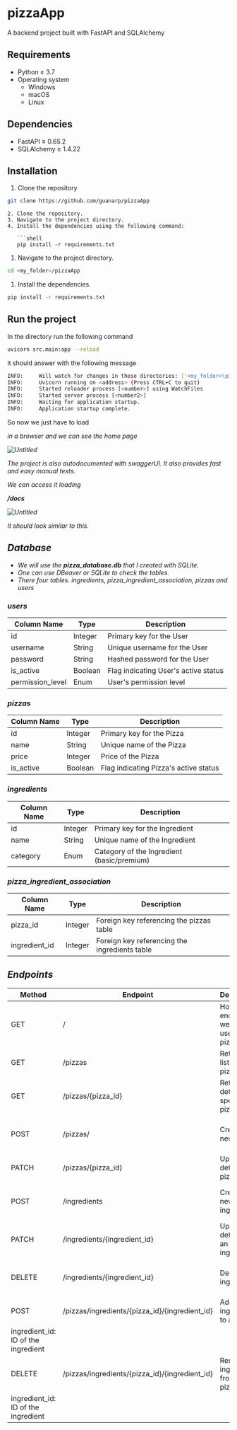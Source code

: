 # pizzaApp

A backend project built with FastAPI and SQLAlchemy

## Requirements

- Python ≥ 3.7
- Operating system
    - Windows
    - macOS
    - Linux

## Dependencies

- FastAPI  ≥ 0.65.2
- SQLAlchemy ≥ 1.4.22

## Installation

1. Clone the repository

```bash
git clone https://github.com/guanarp/pizzaApp
```

```
2. Clone the repository.
3. Navigate to the project directory.
4. Install the dependencies using the following command:

   ```shell
   pip install -r requirements.txt
```

1. Navigate to the project directory.

```bash
cd <my_folder>/pizzaApp
```

1. Install the dependencies.

```bash
pip install -r requirements.txt
```

## Run the project

In the directory run the following command

```bash
uvicorn src.main:app --reload

```

it should answer with the following message

```bash
INFO:     Will watch for changes in these directories: ['<my_folder>\pizzaApp']
INFO:     Uvicorn running on <address> (Press CTRL+C to quit)
INFO:     Started reloader process [<number>] using WatchFiles
INFO:     Started server process [<number2>]
INFO:     Waiting for application startup.
INFO:     Application startup complete.
```

So now we just have to load ***<address>*** in a browser and we can see the home page

![Untitled](pizzaApp%2047ab7baa90e84326be7fb57e0c639e38/Untitled.png)

The project is also autodocumented with swaggerUI. It also provides fast and easy manual tests.

We can access it loading ***<address>/docs***

![Untitled](pizzaApp%2047ab7baa90e84326be7fb57e0c639e38/Untitled%201.png)

It should look similar to this.

## Database

- We will use the ***pizza_database.db*** that I created with SQLite.
- One can use DBeaver or SQLite to check the tables.
- There four tables. ingredients, pizza_ingredient_association, pizzas and users

### users

| Column Name | Type | Description |
| --- | --- | --- |
| id | Integer | Primary key for the User |
| username | String | Unique username for the User |
| password | String | Hashed password for the User |
| is_active | Boolean | Flag indicating User's active status |
| permission_level | Enum | User's permission level |

### pizzas

| Column Name | Type | Description |
| --- | --- | --- |
| id | Integer | Primary key for the Pizza |
| name | String | Unique name of the Pizza |
| price | Integer | Price of the Pizza |
| is_active | Boolean | Flag indicating Pizza's active status |

### ingredients

| Column Name | Type | Description |
| --- | --- | --- |
| id | Integer | Primary key for the Ingredient |
| name | String | Unique name of the Ingredient |
| category | Enum | Category of the Ingredient (basic/premium) |

### pizza_ingredient_association

| Column Name | Type | Description |
| --- | --- | --- |
| pizza_id | Integer | Foreign key referencing the pizzas table |
| ingredient_id | Integer | Foreign key referencing the ingredients table |

## Endpoints

| Method | Endpoint | Description | Parameters |
| --- | --- | --- | --- |
| GET | / | Home endpoint to welcome users to the pizza app. | - |
| GET | /pizzas | Retrieve a list of pizzas. | - |
| GET | /pizzas/{pizza_id} | Retrieve details of a specific pizza by ID. | pizza_id: ID of the pizza to retrieve |
| POST | /pizzas/ | Create a new pizza. | new_pizza: Details of the new pizza to create |
| PATCH | /pizzas/{pizza_id} | Update the details of a pizza. | pizza_id: ID of the pizza to update |
| POST | /ingredients | Create a new ingredient. | new_ingredient: Details of the new ingredient to create |
| PATCH | /ingredients/{ingredient_id} | Update the details of an ingredient. | ingredient_id: ID of the ingredient to update |
| DELETE | /ingredients/{ingredient_id} | Delete an ingredient. | ingredient_id: ID of the ingredient to delete |
| POST | /pizzas/ingredients/{pizza_id}/{ingredient_id} | Add an ingredient to a pizza. | pizza_id: ID of the pizza
ingredient_id: ID of the ingredient |
| DELETE | /pizzas/ingredients/{pizza_id}/{ingredient_id} | Remove an ingredient from a pizza. | pizza_id: ID of the pizza
ingredient_id: ID of the ingredient |